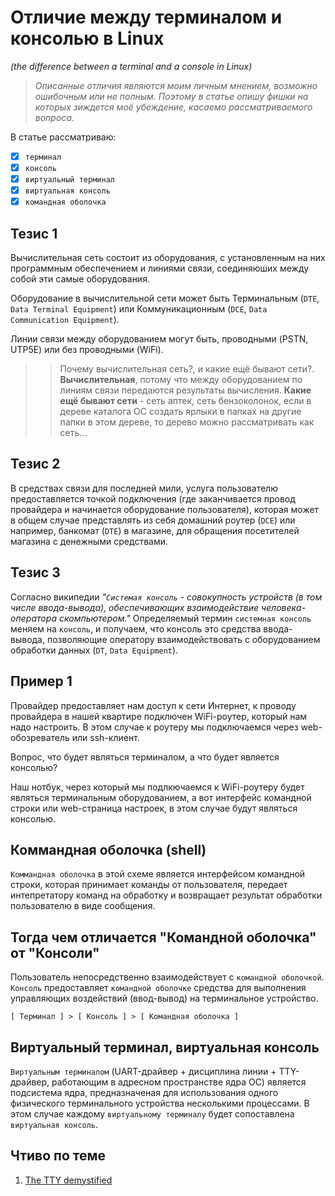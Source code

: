 # Отличие между терминалом и консолью в Linux
_(the difference between a terminal and a console in Linux)_

> _Описанные отличия являются моим личным мнением, возможно ошибочным или не полным. Поэтому в статье опишу фишки на которых зиждется моё убеждение, касаемо рассматриваемого вопроса._

В статье рассматриваю:
- [x] `терминал`
- [x] `консоль`
- [x] `виртуальный терминал`
- [x] `виртуальная консоль`
- [x] `командная оболочка`

## Тезис 1
Вычислительная сеть состоит из оборудования, с установленным на них программным обеспечением и линиями связи, соединяюших между собой эти самые оборудования.

Оборудование в вычислительной сети может быть Терминальным (`DTE`, `Data Terminal Equipment`) или Коммуникационным (`DCE`, `Data Communication Equipment`).

Линии связи между оборудованием могут быть, проводными (PSTN, UTP5E) или без проводными (WiFi).

>> Почему вычислительная сеть?, и какие ещё бывают сети?. **Вычислительная**, потому что между оборудованием по линиям связи передаются результаты вычисления. **Какие ещё бывают сети** - сеть аптек, сеть бензоколонок, если в дереве каталога ОС создать ярлыки в папках на другие папки в этом дереве, то дерево можно рассматривать как сеть... 

## Тезис 2
В средствах связи для последней мили, услуга пользователю предоставляется точкой подключения (где заканчивается провод провайдера и начинается оборудование пользователя), которая может в общем случае представлять из себя домашний роутер (`DCE`) или например, банкомат (`DTE`) в магазине, для обращения посетителей магазина с денежными средствами.

## Тезис 3
Согласно википедии _"`Системая консоль` - совокупность устройств (в том числе ввода-вывода), обеспечивающих взаимодействие человека-оператора скомпьютером."_ Определяемый термин `системная консоль` меняем на `консоль`, и получаем, что консоль это средства ввода-вывода, позволяющие оператору взаимодействовать с оборудованием обработки данных (`DT`, `Data Equipment`).

## Пример 1
Провайдер предоставляет нам доступ к сети Интернет, к проводу провайдера в нашей квартире подключен WiFi-роутер, который нам надо настроить. В этом случае к роутеру мы подключаемся через web-обозреватель или ssh-клиент.

Вопрос, что будет являться терминалом, а что будет является консолью?

Наш нотбук, через который мы подлкючаемся к WiFi-роутеру будет являться терминальным оборудованием, а вот интерфейс командной строки или web-страница настроек, в этом случае будут являться консолью.

## Коммандная оболочка (shell)
`Коммандная оболочка` в этой схеме является интерфейсом командной строки, которая принимает команды от пользователя, передает интепретатору команд на обработку и возвращает результат обработки пользователю в виде сообщения.

## Тогда чем отличается "Командной оболочка" от "Консоли"
Пользователь непосредственно взаимодействует с `командной оболочкой`.
`Консоль` предоставляет `командной оболочке` средства для выполнения управляющих воздействий (ввод-вывод) на терминальное устройство.

```
[ Терминал ] > [ Консоль ] > [ Командная оболочка ]
```

## Виртуальный терминал, виртуальная консоль
`Виртуальным терминалом` (UART-драйвер + дисциплина линии + TTY-драйвер, работающим в адресном пространстве ядра ОС) является подсистема ядра, предназначеная для использования одного физического терминального устройства несколькими процессами. В этом случае каждому `виртуальному терминалу` будет сопоставлена `виртуальная консоль`.

## Чтиво по теме
1. [The TTY demystified](https://www.linusakesson.net/programming/tty/)